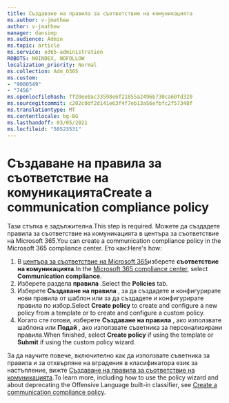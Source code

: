 ```yaml
---
title: Създаване на правила за съответствие на комуникацията
ms.author: v-jmathew
author: v-jmathew
manager: dansimp
ms.audience: Admin
ms.topic: article
ms.service: o365-administration
ROBOTS: NOINDEX, NOFOLLOW
localization_priority: Normal
ms.collection: Adm_O365
ms.custom:
- "9000549"
- "7456"
ms.openlocfilehash: ff20ee8ac33598e6f21855a2496b730ca60fd320
ms.sourcegitcommit: c202c0df2d141e63f4f7eb13a56efbfc2f57348f
ms.translationtype: MT
ms.contentlocale: bg-BG
ms.lasthandoff: 03/05/2021
ms.locfileid: "50523531"
---
```

# <a name="create-a-communication-compliance-policy"></a><span data-ttu-id="10d5b-102">Създаване на правила за съответствие на комуникацията</span><span class="sxs-lookup"><span data-stu-id="10d5b-102">Create a communication compliance policy</span></span>

<span data-ttu-id="10d5b-103">Тази стъпка е задължителна.</span><span class="sxs-lookup"><span data-stu-id="10d5b-103">This step is required.</span></span> <span data-ttu-id="10d5b-104">Можете да създадете правила за съответствие на комуникацията в центъра за съответствие на Microsoft 365.</span><span class="sxs-lookup"><span data-stu-id="10d5b-104">You can create a communication compliance policy in the Microsoft 365 compliance center.</span></span> <span data-ttu-id="10d5b-105">Ето как:</span><span class="sxs-lookup"><span data-stu-id="10d5b-105">Here's how:</span></span>

1. <span data-ttu-id="10d5b-106">В [центъра за съответствие на Microsoft 365](https://go.microsoft.com/fwlink/?linkid=2130502)изберете **съответствие на комуникацията**.</span><span class="sxs-lookup"><span data-stu-id="10d5b-106">In the [Microsoft 365 compliance center](https://go.microsoft.com/fwlink/?linkid=2130502), select **Communication compliance**.</span></span>
2. <span data-ttu-id="10d5b-107">Изберете раздела **правила** .</span><span class="sxs-lookup"><span data-stu-id="10d5b-107">Select the **Policies** tab.</span></span>
3. <span data-ttu-id="10d5b-108">Изберете **Създаване на правила** , за да създадете и конфигурирате нови правила от шаблон или за да създадете и конфигурирате правила по избор.</span><span class="sxs-lookup"><span data-stu-id="10d5b-108">Select **Create policy** to create and configure a new policy from a template or to create and configure a custom policy.</span></span>
4. <span data-ttu-id="10d5b-109">Когато сте готови, изберете **Създаване на правила** , ако използвате шаблона или **Подай** , ако използвате съветника за персонализирани правила.</span><span class="sxs-lookup"><span data-stu-id="10d5b-109">When finished, select **Create policy** if using the template or **Submit** if using the custom policy wizard.</span></span>

<span data-ttu-id="10d5b-110">За да научите повече, включително как да използвате съветника за правила и за отхвърляне на вградения в класификатора език за настъпление, вижте [Създаване на правила за съответствие на комуникацията](https://go.microsoft.com/fwlink/?linkid=2129079).</span><span class="sxs-lookup"><span data-stu-id="10d5b-110">To learn more, including how to use the policy wizard and about deprecating the Offensive Language built-in classifier, see [Create a communication compliance policy](https://go.microsoft.com/fwlink/?linkid=2129079).</span></span>
